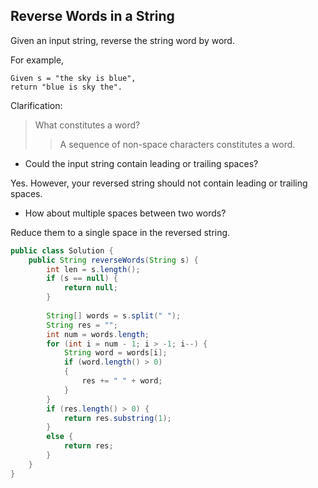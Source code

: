 ## Reverse Words in a String

Given an input string, reverse the string word by word.

For example,
```
Given s = "the sky is blue",
return "blue is sky the".
```

Clarification:

> What constitutes a word?
>> A sequence of non-space characters constitutes a word.

- Could the input string contain leading or trailing spaces?

Yes. However, your reversed string should not contain leading or trailing spaces.

- How about multiple spaces between two words?

Reduce them to a single space in the reversed string.

``` java
public class Solution {
    public String reverseWords(String s) {
        int len = s.length();
        if (s == null) {
            return null;
        }
        
        String[] words = s.split(" ");
        String res = "";
        int num = words.length;
        for (int i = num - 1; i > -1; i--) {
            String word = words[i];
            if (word.length() > 0)
            {
                res += " " + word;
            }
        }
        if (res.length() > 0) {
            return res.substring(1);
        }
        else {
            return res;
        }
    }
}
```